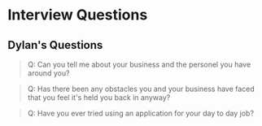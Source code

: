 # Interview Questions

## Dylan's Questions

> Q: Can you tell me about your business and the personel you have around you?

> Q: Has there been any obstacles you and your business have faced that you feel it's held you back in anyway?

> Q: Have you ever tried using an application for your day to day job?
